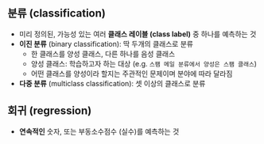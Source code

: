 ## 분류 (classification)

- 미리 정의된, 가능성 있는 여러 **클래스 레이블 (class label)** 중 하나를 예측하는 것
- **이진 분류** (binary classification): 딱 두개의 클래스로 분류
  - 한 클래스를 양성 클래스, 다른 하나를 음성 클래스
  - 양성 클래스: 학습하고자 하는 대상 (e.g. `스팸 메일 분류에서 양성은 스팸 클래스`)
  - 어떤 클래스를 양성이라 할지는 주관적인 문제이며 분야에 따라 달라짐
- **다중 분류** (multiclass classification): 셋 이상의 클래스로 분류
  <br/>

## 회귀 (regression)

- **연속적인** 숫자, 또는 부동소수점수 (실수)를 예측하는 것
